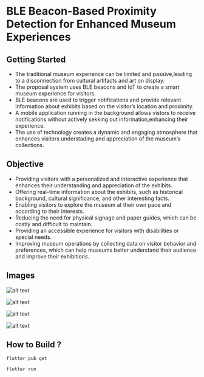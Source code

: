 # BLE Beacon-Based Proximity Detection for Enhanced Museum Experiences

## Getting Started

- The traditional museum experience can be limited and passive,leading to a disconnection from cultural artifacts and art on display.
- The proposal system uses BLE beacons and IoT to create a smart museum experience for visitors.
- BLE beacons are used to trigger notifications and provide relevant information about exhibits based on the visitor’s location and proximity.
- A mobile application running in the background allows vistors to receive notifications without actively sekking out information,enhancing their experience.
- The use of technology creates a dynamic and engaging atmosphere that enhances visitors understading and appreciation of the museum’s collections.

## Objective

- Providing visitors with a personalized and interactive experience that enhances their understanding and appreciation of the exhibits.
- Offering real-time information about the exhibits, such as historical background, cultural significance, and other interesting facts.
- Enabling visitors to explore the museum at their own pace and according to their interests.
- Reducing the need for physical signage and paper guides, which can be costly and difficult to maintain.
- Providing an accessible experience for visitors with disabilities or special needs.
- Improving museum operations by collecting data on visitor behavior and preferences, which can help museums better understand their audience and improve their exhibitions.

## Images

![alt text](https://firebasestorage.googleapis.com/v0/b/ble-positioning-system.appspot.com/o/Screenshot%202023-07-28%20at%209.57.15%20PM.png?alt=media&token=fec714c2-6c52-468a-ae82-01f484f35466)

![alt text](https://firebasestorage.googleapis.com/v0/b/ble-positioning-system.appspot.com/o/Screenshot%202023-07-28%20at%209.57.06%20PM.png?alt=media&token=7be75ee4-aa19-4de5-ab26-83fafe212057)

![alt text](https://firebasestorage.googleapis.com/v0/b/ble-positioning-system.appspot.com/o/Screenshot%202023-07-28%20at%209.57.54%20PM.png?alt=media&token=464e3e9f-69c7-420e-9c04-c84cd0b96228)

![alt text](https://firebasestorage.googleapis.com/v0/b/ble-positioning-system.appspot.com/o/Screenshot%202023-07-28%20at%209.58.04%20PM.png?alt=media&token=012c0e9f-8d1d-4c9a-ba59-53f1caadb509)

## How to Build ?

```
flutter pub get

flutter run
```
